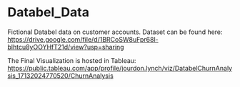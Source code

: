 # Databel_Data

Fictional Databel data on customer accounts. Dataset can be found here: https://drive.google.com/file/d/1BRCoSW8uFpr68l-blhtcu8yOOYHfT21d/view?usp=sharing

The Final Visualization is hosted in Tableau: https://public.tableau.com/app/profile/jourdon.lynch/viz/DatabelChurnAnalysis_17132024770520/ChurnAnalysis
